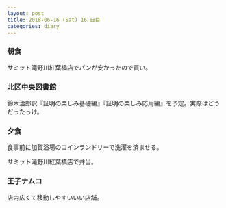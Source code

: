 ```yaml
---
layout: post
title: 2018-06-16 (Sat) 16 日目
categories: diary
---
```


### 朝食

サミット滝野川紅葉橋店でパンが安かったので買い。

### 北区中央図書館

鈴木治郎訳『証明の楽しみ基礎編』『証明の楽しみ応用編』を予定。実際はどうだったっけ。

### 夕食

食事前に加賀浴場のコインランドリーで洗濯を済ませる。

サミット滝野川紅葉橋店で弁当。

### 王子ナムコ

店内広くて移動しやすいいい店舗。

